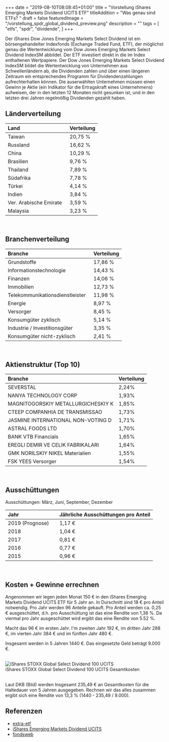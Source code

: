 +++
date = "2019-08-10T08:08:45+01:00"
title = "Vorstellung iShares Emerging Markets Dividend UCITS ETF"
titleAddition = "Was genau sind ETFs? "
draft = false
featuredImage = "/vorstellung_spdr_global_dividend_preview.png"
description = ""
tags = [
    "etfs",
    "spdr",
    "dividende",
]
+++

Der iShares Dow Jones Emerging Markets Select Dividend ist ein börsengehandelter Indexfonds (Exchange Traded Fund, ETF), der möglichst genau die Wertentwicklung vom Dow Jones Emerging Markets Select Dividend IndexSM abbildet. Der ETF investiert direkt in die im Index enthaltenen Wertpapiere. Der Dow Jones Emerging Markets Select Dividend IndexSM bildet die Wertentwicklung von Unternehmen aus Schwellenländern ab, die Dividenden zahlen und über einen längeren Zeitraum ein entsprechendes Programm für Dividendenzahlungen aufrechterhalten können. Die auserwählten Unternehmen müssen einen Gewinn je Aktie (ein Indikator für die Ertragskraft eines Unternehmens) aufweisen, der in den letzten 12 Monaten nicht gesunken ist, und in den letzten drei Jahren regelmößig Dividenden gezahlt haben.


## Länderverteilung

Land                   | Verteilung
:--------------------- | --------
Taiwan                 | 20,75 %
Russland               | 16,62 %
China                  | 10,29 %
Brasilien              | 9,76 %
Thailand               | 7,89 %
Südafrika              | 7,78 %
Türkei                 | 4,14 %
Indien                 | 3,84 %
Ver. Arabische Emirate &nbsp;| 3,59 %
Malaysia | 3,23 %
<br>


## Branchenverteilung

Branche                          | Verteilung
:------------------------------- | --------
Grundstoffe                      | 17,86 %
Informationstechnologie          | 14,43 %
Finanzen                         | 14,06 %
Immobilien                       | 12,73 %
Telekommunikationsdienstleister &nbsp; | 11,98 %
Energie                          | 8,97 %
Versorger                        | 8,45 %
Konsumgüter zyklisch             | 5,14 %
Industrie / Investitionsgüter    | 3,35 %
Konsumgüter nicht-zyklisch       | 2,41 %
<br>

## Aktienstruktur (Top 10)

Branche                                 | Verteilung
:-------------------------------------- | --------
SEVERSTAL                               | 2,24%
NANYA TECHNOLOGY CORP	                  | 1,93%
MAGNITOGORSKIY METALLURGICHESKIY K      | 1,85%
CTEEP COMPANHIA DE TRANSMISSAO 	        | 1,73%
JASMINE INTERNATIONAL NON-VOTING D      | 1,71%
ASTRAL FOODS LTD                        | 1,70%
BANK VTB	Financials                    | 1,65%
EREGLI DEMIR VE CELIK FABRIKALARI	&nbsp;| 1,64%
GMK NORILSKIY NIKEL	Materialien         | 1,55%
FSK YEES	Versorger                     | 1,54%

<br>


## Ausschüttungen

Ausschüttungen: März, Juni, September, Dezember


Jahr                         | Jährliche Ausschüttungen pro Anteil
:--------------------------- | --------
2019 (Prognose)	&nbsp; &nbsp;| 1,17 €
2018 | 1,04 €
2017 | 0,81 €
2016 | 0,77 €
2015 | 0,96 €
<br>


## Kosten + Gewinne errechnen

Angenommen wir legen jeden Monat 150 € in den iShares Emerging Markets Dividend UCITS ETF für 5 Jahr an.
In Durschnitt sind 18 € pro Anteil notwendig. Pro Jahr
werden 96 Anteile gekauft. Pro Anteil werden ca. 0,25 € ausgeschüttet, d.h. pro Ausschüttung ist das eine Rendite von
1,38 %.  Da viermal pro Jahr ausgeschüttet wird ergibt das eine Rendite von 5.52 %.

Macht das 96 € im ersten Jahr. I'm zweiten Jahr 192 €, im dritten Jahr 288 €, im vierten Jahr 384 € und im fünften Jahr 480 €.

Insgesamt werden in 5 Jahren 1440 €. Das eingesetzte Geld beträgt 9.000 €.


<br>
<img src="/vorstellung_spdr_global_dividend.png" class="center" alt="iShares STOXX Global Select Dividend 100 UCITS"/>
<div class="right">iShares STOXX Global Select Dividend 100 UCITS Gesamtkosten</div>
<br>


Laut DKB (Bild) werden Insgesamt 235,49 € an Gesamtkosten für die Haltedauer von 5 Jahren ausgegeben. Rechnen wir das alles
zusammen ergibt sich eine Rendite von 13,3 % (1440 - 235,49 / 9.000).


## Referenzen

- [extra-etf](https://de.extraetf.com/etf-profile/IE00B652H904 "extra-etf")
- [iShares Emerging Markets Dividend UCITS](https://www.ishares.com/de/privatanleger/de/produkte/251766/ishares-emerging-markets-dividend-ucits-etf "iShares Emerging Markets Dividend UCITS")
- [fondsweb](https://www.fondsweb.com/de/IE00B652H904 "fondsweb")

